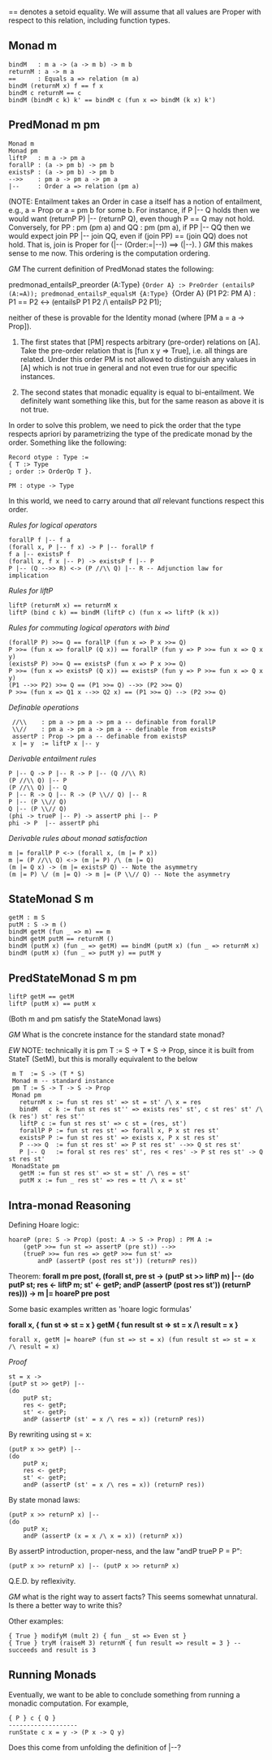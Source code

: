 == denotes a setoid equality. We will assume that all values are Proper with respect to this relation, including function types.

Monad m
-------

    bindM   : m a -> (a -> m b) -> m b
    returnM : a -> m a
    ==      : Equals a => relation (m a)
    bindM (returnM x) f == f x
    bindM c returnM == c
    bindM (bindM c k) k' == bindM c (fun x => bindM (k x) k')


PredMonad m pm
--------------

    Monad m
    Monad pm
    liftP   : m a -> pm a
    forallP : (a -> pm b) -> pm b
    existsP : (a -> pm b) -> pm b
    -->>    : pm a -> pm a -> pm a
    |--     : Order a => relation (pm a)

(NOTE: Entailment takes an Order in case a itself has a notion of entailment,
 e.g., a = Prop or a = pm b for some b. For instance, if P |-- Q holds then we
 would want (returnP P) |-- (returnP Q), even though P == Q may not
 hold. Conversely, for PP : pm (pm a) and QQ : pm (pm a), if PP |-- QQ then we
 would expect join PP |-- join QQ, even if (join PP) == (join QQ) does not
 hold. That is, join is Proper for (|-- (Order:=|--)) ==> (|--). )
*GM* this makes sense to me now. This ordering is the computation ordering.

*GM* The current definition of PredMonad states the following:

   predmonad_entailsP_preorder
     (A:Type) `{Order A} :> PreOrder (entailsP (A:=A));
   predmonad_entailsP_equalsM {A:Type} `{Order A} (P1 P2: PM A) :
     P1 == P2 <-> (entailsP P1 P2 /\ entailsP P2 P1);

neither of these is provable for the Identity monad (where [PM a = a -> Prop]).

1) The first states that [PM] respects arbitrary (pre-order) relations
   on [A]. Take the pre-order relation that is [fun x y => True],
   i.e. all things are related.  Under this order PM is not allowed to
   distinguish any values in [A] which is not true in general and not
   even true for our specific instances.

2) The second states that monadic equality is equal to bi-entailment. We
   definitely want something like this, but for the same reason as above it is
   not true.

In order to solve this problem, we need to pick the order that the type
respects apriori by parametrizing the type of the predicate monad by the order.
Something like the following:

    Record otype : Type :=
    { T :> Type
    ; order :> OrderOp T }.

    PM : otype -> Type

In this world, we need to carry around that *all* relevant functions respect
this order.


*Rules for logical operators*

    forallP f |-- f a
    (forall x, P |-- f x) -> P |-- forallP f
    f a |-- existsP f
    (forall x, f x |-- P) -> existsP f |-- P
    P |-- (Q -->> R) <-> (P //\\ Q) |-- R -- Adjunction law for implication

*Rules for liftP*

    liftP (returnM x) == returnM x
    liftP (bind c k) == bindM (liftP c) (fun x => liftP (k x))

*Rules for commuting logical operators with bind*

    (forallP P) >>= Q == forallP (fun x => P x >>= Q)
    P >>= (fun x => forallP (Q x)) == forallP (fun y => P >>= fun x => Q x y)
    (existsP P) >>= Q == existsP (fun x => P x >>= Q)
    P >>= (fun x => existsP (Q x)) == existsP (fun y => P >>= fun x => Q x y)
    (P1 -->> P2) >>= Q == (P1 >>= Q) -->> (P2 >>= Q)
    P >>= (fun x => Q1 x -->> Q2 x) == (P1 >>= Q) --> (P2 >>= Q)

*Definable operations*

     //\\    : pm a -> pm a -> pm a -- definable from forallP
     \\//    : pm a -> pm a -> pm a -- definable from existsP
     assertP : Prop -> pm a -- definable from existsP
     x |= y  := liftP x |-- y

*Derivable entailment rules*

    P |-- Q -> P |-- R -> P |-- (Q //\\ R)
    (P //\\ Q) |-- P
    (P //\\ Q) |-- Q
    P |-- R -> Q |-- R -> (P \\// Q) |-- R
    P |-- (P \\// Q) 
    Q |-- (P \\// Q)
    (phi -> trueP |-- P) -> assertP phi |-- P
    phi -> P  |-- assertP phi

*Derivable rules about monad satisfaction*

    m |= forallP P <-> (forall x, (m |= P x))
    m |= (P //\\ Q) <-> (m |= P) /\ (m |= Q)
    (m |= Q x) -> (m |= existsP Q) -- Note the asymmetry
    (m |= P) \/ (m |= Q) -> m |= (P \\// Q) -- Note the asymmetry 


StateMonad S m
--------------

    getM : m S
    putM : S -> m ()
    bindM getM (fun _ => m) == m
    bindM getM putM == returnM ()
    bindM (putM x) (fun _ => getM) == bindM (putM x) (fun _ => returnM x)
    bindM (putM x) (fun _ => putM y) == putM y


PredStateMonad S m pm
---------------------

    liftP getM == getM
    liftP (putM x) == putM x

 (Both m and pm satisfy the StateMonad laws)
 
 
*GM* What is the concrete instance for the standard state monad?

*EW* NOTE: technically it is pm T := S -> T * S -> Prop, since it is built from
StateT (SetM), but this is morally equivalent to the below

     m T  := S -> (T * S)
     Monad m -- standard instance
     pm T := S -> T -> S -> Prop
     Monad pm
       returnM x := fun st res st' => st = st' /\ x = res
       bindM   c k := fun st res st'' => exists res' st', c st res' st' /\ (k res') st' res st''
       liftP c := fun st res st' => c st = (res, st')
       forallP P := fun st res st' => forall x, P x st res st'
       existsP P := fun st res st' => exists x, P x st res st'
       P -->> Q  := fun st res st' => P st res st' -->> Q st res st'
       P |-- Q   := foral st res res' st', res < res' -> P st res st' -> Q st res st'
     MonadState pm
       getM := fun st res st' => st = st' /\ res = st'
       putM x := fun _ res st' => res = tt /\ x = st'
 
 

Intra-monad Reasoning
---------------------

Defining Hoare logic:

    hoareP (pre: S -> Prop) (post: A -> S -> Prop) : PM A :=
        (getP >>= fun st => assertP (pre st)) -->>
        (trueP >>= fun res => getP >>= fun st' =>
            andP (assertP (post res st')) (returnP res))

Theorem:
**forall m pre post,
    (forall st, pre st ->
        (putP st >> liftP m) |--
        (do
            putP st;
            res <- liftP m;
            st' <- getP;
            andP (assertP (post res st')) (returnP res))) ->
    m |= hoareP pre post**

Some basic examples written as 'hoare logic formulas'

**forall x, { fun st => st = x } getM { fun result st => st = x /\ result = x }**

    forall x, getM |= hoareP (fun st => st = x) (fun result st => st = x /\ result = x)

*Proof*

    st = x ->
    (putP st >> getP) |--
    (do
        putP st;
        res <- getP;
        st' <- getP;
        andP (assertP (st' = x /\ res = x)) (returnP res))

By rewriting using st = x:

    (putP x >> getP) |--
    (do
        putP x;
        res <- getP;
        st' <- getP;
        andP (assertP (st' = x /\ res = x)) (returnP res))

By state monad laws:

    (putP x >> returnP x) |--
    (do
        putP x;
        andP (assertP (x = x /\ x = x)) (returnP x))

By assertP introduction, proper-ness, and the law "andP trueP P = P":

    (putP x >> returnP x) |-- (putP x >> returnP x)

Q.E.D. by reflexivity.


*GM* what is the right way to assert facts? This seems somewhat unnatural. Is there a better way to write this?

Other examples:

    { True } modifyM (mult 2) { fun _ st => Even st }
    { True } tryM (raiseM 3) returnM { fun result => result = 3 } -- succeeds and result is 3


Running Monads
--------------

Eventually, we want to be able to conclude something from running a monadic computation. For example,

    { P } c { Q }
    -------------------
    runState c x = y -> (P x -> Q y)
    
Does this come from unfolding the definition of |--?
